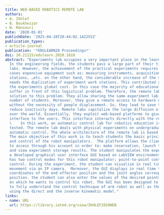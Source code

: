 ```yaml
---
title: WEB-BASED ROBOTICS REMOTE LAB
authors:
- A. Ikhlef
- B. Boukhezzar
- N. Mansouri
date: '2020-01-01'
publishDate: '2025-04-28T20:44:02.142255Z'
publication_types:
- article-journal
publication: '*EDULEARN20 Proceedings*'
doi: 10.21125/edulearn.2020.1618
abstract: "Experiments lab occupies a very important place in the learning methodologies.
  In the engineering fields, the students pass a large part of their time in these
  labs. However, the achievement of the practical experiments requires in the most
  cases expensive equipment such as: measuring instruments, acquisition cards, computing
  stations, …etc. on the other hand, the considerable increase of the student number
  needs the duplication of experiment work stations. This contributed also to increase
  the experiments global cost. In this case the majority of educational institutions
  suffer in front of this logistical problem. Therefore, the remote labs give a practical
  solution to this problem. They allow sharing the same experiment lab to a larger
  number of students. Moreover, they give a remote access to hardware experiments
  without the necessity of people displacement. So, they lead to save the time and
  reduce inactivity days. Remote labs capitalize the large diffusion of the Internet
  over the world. Essentially, they exploit web-based platforms to give an interactive
  interface to the users. This interface interacts directly with the remote hardware.\
  \    In this work, an automatic control lab for robotics education is mounted and
  tested. The remote lab deals with physical experiments on undergraduate level for
  automatic control. The whole architecture of the remote lab is based on ISA architecture.
  The main objective of this work is to teach students the basic principles of modeling
  and control of the robot manipulators.  The platform allows the client or the student
  to access through his account in order to: make reservation, launch the experiment
  and view experiment storage results. The student manipulates the experiment via
  a developed graphical user interface GUI based on LabVIEW environment. This GUI
  has two control modes for this robot manipulator; point-to-point control and trajectory
  control. During the experiment, the student can visualize in real time the robot's
  movement via an IP camera.  Moreover, the GUI displays in real time the Cartesian
  coordinates of the end effector position and the joint angles corresponding to this
  position. the student can also enter the values of the desired points or trajectories
  on which he wants to control his robot. The GUI has been designed to help students
  to fully understand the control technique of arm robot as well as the interest of
  using the direct and the inverse kinematic model."
links:
- name: URL
  url: https://library.iated.org/view/IKHLEF2020WEB
---
```

